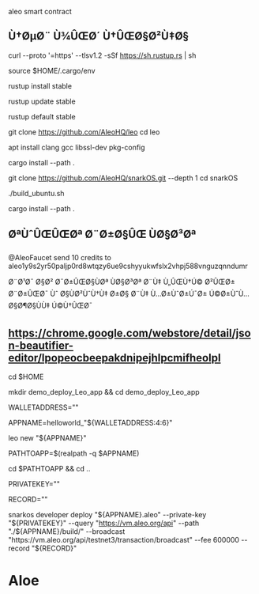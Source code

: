 aleo smart contract


Ù†ØµØ¨ Ù¾ÛŒØ´ Ù†ÛŒØ§Ø²Ù‡Ø§ 
------------------------------------------------------------------
curl --proto '=https' --tlsv1.2 -sSf https://sh.rustup.rs | sh

source $HOME/.cargo/env

rustup install stable

rustup update stable

rustup default stable

git clone https://github.com/AleoHQ/leo
cd leo

apt install clang gcc libssl-dev pkg-config

cargo install --path .

git clone https://github.com/AleoHQ/snarkOS.git --depth 1
cd snarkOS

./build_ubuntu.sh

cargo install --path .


ØªÙˆÛŒÛŒØª Ø¨Ø±Ø§ÛŒ ÙØ§Ø³Øª
------------------------------------------------------------------

@AleoFaucet send 10 credits to aleo1y9s2yr50paljp0rd8wtqzy6ue9cshyyukwfslx2vhpj588vnguzqnndumr

Ø¨Ø¹Ø¯ Ø§Ø² Ø¯Ø±ÛŒØ§ÙØª ÙØ§Ø³Øª Ø¨Ù‡ Ù„ÛŒÙ†Ú© Ø²ÛŒØ± Ø¨Ø±ÛŒØ¯ Ùˆ Ø§ÙØ²ÙˆÙ†Ù‡ Ø±Ø§ Ø¨Ù‡ Ù…Ø±ÙˆØ±Ú¯Ø± Ú©Ø±ÙˆÙ… Ø§Ø¶Ø§ÙÙ‡ Ú©Ù†ÛŒØ¯

https://chrome.google.com/webstore/detail/json-beautifier-editor/lpopeocbeepakdnipejhlpcmifheolpl
------------------------------------------------------------------

cd $HOME

mkdir demo_deploy_Leo_app && cd demo_deploy_Leo_app

WALLETADDRESS=""

APPNAME=helloworld_"${WALLETADDRESS:4:6}"

leo new "${APPNAME}"

PATHTOAPP=$(realpath -q $APPNAME)

cd $PATHTOAPP && cd ..

PRIVATEKEY=""

RECORD=""

snarkos developer deploy "${APPNAME}.aleo" --private-key "${PRIVATEKEY}" --query "https://vm.aleo.org/api" --path "./${APPNAME}/build/" --broadcast "https://vm.aleo.org/api/testnet3/transaction/broadcast" --fee 600000 --record "${RECORD}"

# Aloe
